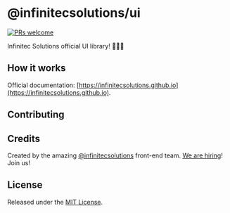 # @infinitecsolutions/ui

[![PRs welcome](https://img.shields.io/badge/PRs-welcome-brightgreen.svg?style=flat-square)](http://makeapullrequest.com)

Infinitec Solutions official UI library! 👨🏻‍🎨

## How it works

Official documentation: [https://infinitecsolutions.github.io](https://infinitecsolutions.github.io).

## Contributing

## Credits

Created by the amazing [@infinitecsolutions](https://github.com/infinitecsolutions) front-end team. [We are hiring](https://infinitecsolutionsgmbh.recruitee.com/)! Join us!

## License

Released under the [MIT License](http://www.opensource.org/licenses/MIT).
